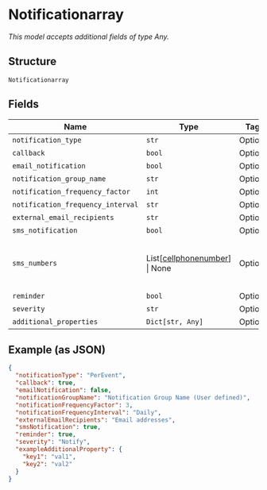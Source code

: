 
# Notificationarray

*This model accepts additional fields of type Any.*

## Structure

`Notificationarray`

## Fields

| Name | Type | Tags | Description |
|  --- | --- | --- | --- |
| `notification_type` | `str` | Optional | - |
| `callback` | `bool` | Optional | - |
| `email_notification` | `bool` | Optional | - |
| `notification_group_name` | `str` | Optional | - |
| `notification_frequency_factor` | `int` | Optional | - |
| `notification_frequency_interval` | `str` | Optional | - |
| `external_email_recipients` | `str` | Optional | - |
| `sms_notification` | `bool` | Optional | - |
| `sms_numbers` | List[[cellphonenumber](../../doc/models/cellphonenumber.md)] \| None | Optional | This is List of a container for any-of cases. |
| `reminder` | `bool` | Optional | - |
| `severity` | `str` | Optional | - |
| `additional_properties` | `Dict[str, Any]` | Optional | - |

## Example (as JSON)

```json
{
  "notificationType": "PerEvent",
  "callback": true,
  "emailNotification": false,
  "notificationGroupName": "Notification Group Name (User defined)",
  "notificationFrequencyFactor": 3,
  "notificationFrequencyInterval": "Daily",
  "externalEmailRecipients": "Email addresses",
  "smsNotification": true,
  "reminder": true,
  "severity": "Notify",
  "exampleAdditionalProperty": {
    "key1": "val1",
    "key2": "val2"
  }
}
```

